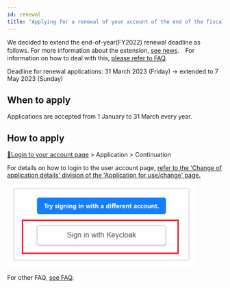 ```yaml
---
id: renewal
title: "Applying for a renewal of your account of the end of the fiscal year"
---
```


We decided to extend the end-of-year(FY2022) renewal deadline as follows. For more information about the extension, [see news](/blog/2023-03-23-renewal-date-extended).　For information on how to deal with this, [please refer to FAQ](/faq/faq_renewal).

Deadline for renewal applications: 31 March 2023 (Friday) → extended to 7 May 2023 (Sunday)

## When to apply

Applications are accepted from 1 January to 31 March every year.

## How to apply

[&#x1f517;<u>Login to your account page</u>](https://sc-account.ddbj.nig.ac.jp/auth/realms/master/protocol/openid-connect/auth?client_id=sc&scope=openid&response_type=code&redirect_uri=https%3A%2F%2Fsc-account.ddbj.nig.ac.jp%2Fapi%2Fauth%2Fcallback%2Fkeycloak&state=6ygcuJParJ3i8ZlDMnKicXvW3MxkWp4t06IBKOVAbIE&code_challenge=hDLDfyOsqUc58Z-xzzz1g5ybLDycWgY7UV8e-qu1jd8&code_challenge_method=S256) > Application > Continuation

For details on how to login to the user account page, [<u>refer to the 'Change of application details' division of the 'Application for use/change' page.</u>](/application/registration#change-of-application-details)

![](Keycload.png)

For other FAQ, [<u>see FAQ</u>](/faq/faq_renewal/).